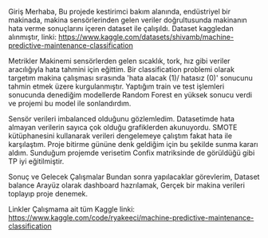 Giriş
Merhaba,
Bu projede kestirimci bakım alanında, endüstriyel bir makinada, makina sensörlerinden gelen veriler doğrultusunda makinanın hata verme sonuçlarını içeren dataset ile çalışıldı.
Dataset kaggledan alınmıştır, linki:
https://www.kaggle.com/datasets/shivamb/machine-predictive-maintenance-classification


Metrikler
Makinemi sensörlerden gelen sıcaklık, tork, hız gibi veriler aracılığıyla hata tahmini için eğittim.
Bir classification problemi olarak targetım makina çalışması sırasında 'hata alacak (1)/ hatasız (0)' sonucunu tahmin etmek üzere kurgulanmıştır. 
Yaptığım train ve test işlemleri sonucunda denediğim modellerde Random Forest en yüksek sonucu verdi ve projemi bu model ile sonlandırdım.

Sensör verileri imbalanced olduğunu gözlemledim. 
Datasetimde hata almayan verilerin sayıca çok olduğu grafiklerden akunuyordu. 
SMOTE kütüphanesini kullanarak verileri dengelemeye çalıştım fakat hata ile karşılaştım. Proje bitirme gününe denk geldiğim için bu şekilde sunma kararı aldım. 
Sunduğum projemde verisetim Confix matriksinde de görüldüğü gibi TP iyi eğitilmiştir.  


Sonuç ve Gelecek Çalışmalar
Bundan sonra yapılacaklar görevlerim,
Dataset balance
Arayüz olarak dashboard hazrılamak,
Gerçek bir makina verileri toplayıp proje denemek.


Linkler
Çalışmama ait tüm Kaggle linki:
https://www.kaggle.com/code/ryakeeci/machine-predictive-maintenance-classification
